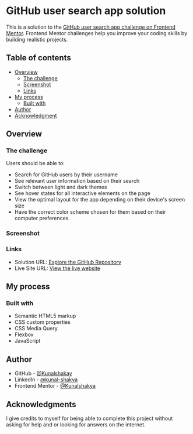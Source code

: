 # GitHub user search app solution

This is a solution to the [GitHub user search app challenge on Frontend Mentor](https://www.frontendmentor.io/challenges/github-user-search-app-Q09YOgaH6). Frontend Mentor challenges help you improve your coding skills by building realistic projects. 

## Table of contents

- [Overview](#overview)
  - [The challenge](#the-challenge)
  - [Screenshot](#screenshot)
  - [Links](#links)
- [My process](#my-process)
  - [Built with](#built-with)
- [Author](#author)
- [Acknowledgment](#acknowledgment)

## Overview

### The challenge

Users should be able to:

- Search for GitHub users by their username
- See relevant user information based on their search
- Switch between light and dark themes
- See hover states for all interactive elements on the page
- View the optimal layout for the app depending on their device's screen size
- Have the correct color scheme chosen for them based on their computer preferences.

### Screenshot


### Links

- Solution URL: [Explore the GitHub Repository](https://github.com/Kunalshakya/GitHub-User-Search-App)
- Live Site URL: [ View the live website](https://kunalshakya.github.io/GitHub-User-Search-App/)

## My process

### Built with

- Semantic HTML5 markup
- CSS custom properties
- CSS Media Query
- Flexbox
- JavaScript

## Author

- GitHub - [@Kunalshakay](https://github.com/Kunalshakya)
- LinkedIn - [@kunal-shakya](https://www.linkedin.com/in/kunal-shakya-59323a259/)
- Frontend Mentor - [@Kunalshakya](https://www.frontendmentor.io/profile/Kunalshakya)

## Acknowledgments

I give credits to myself for being able to complete this project without asking for help and or looking for answers on the internet.
